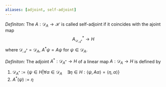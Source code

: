 ```yaml
---
aliases: [adjoint, self-adjoint]
---
```


*Definiton:* The $A:\mathcal{D}_A\rightarrow \mathcal{H}$ is called self-adjoint if it coincides with the ajoint map
$$
A^*_\mathcal{D_{A^*}}\rightarrow\mathit{H}
$$
where $\mathcal{D_{A^*}} = \mathcal{D}_A$, $A^*\psi = A\psi$ for $\psi\in \mathcal{D}_A$.

*Definiton:* The adjoint $A^*:\mathcal{D}_{A^*}\rightarrow \mathit{H}$ of a linear map $A:\mathcal{D}_A\rightarrow \mathit{H}$ is defined by 
1. $\mathcal{D}_{A^*}:= \{\psi\in\mathit{H}|\forall \alpha\in \mathcal{D}_A\quad \exists \eta\in\mathit{H}:\langle\psi,A\alpha\rangle = \langle\eta,\alpha\rangle\}$
2. $A^*(\psi):=\eta$